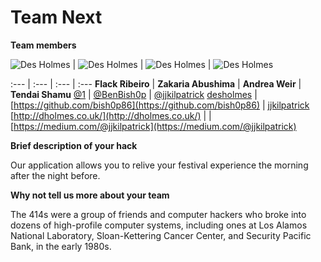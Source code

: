 
# Team Next


**Team members**

![Des Holmes](https://avatars3.githubusercontent.com/u/1830123?v=3&s=100)  | 
![Des Holmes](https://avatars3.githubusercontent.com/u/1517766?v=3&s=100)  | 
![Des Holmes](https://avatars3.githubusercontent.com/u/3582841?v=3&s=100)  |
![Des Holmes](https://avatars3.githubusercontent.com/u/1517766?v=3&s=100)  

:--- | :--- | :--- | :---
**Flack Ribeiro** | **Zakaria Abushima** | **Andrea Weir** | **Tendai Shamu**
[@1](https://twitter.com/whodadada) | 
[@BenBish0p](https://twitter.com/BenBish0p) | 
[@jjkilpatrick](https://twitter.com/jjkilpatrick) [desholmes](https://github.com/desholmes) | [https://github.com/bish0p86](https://github.com/bish0p86) |
[jjkilpatrick](https://github.com/jjkilpatrick)
[http://dholmes.co.uk/](http://dholmes.co.uk/) |
| [https://medium.com/@jjkilpatrick](https://medium.com/@jjkilpatrick)

**Brief description of your hack**

Our application allows you to relive your festival experience the morning after the night before.

**Why not tell us more about your team**

The 414s were a group of friends and computer hackers who broke into dozens of high-profile computer systems, including ones at Los Alamos National Laboratory, Sloan-Kettering Cancer Center, and Security Pacific Bank, in the early 1980s.
